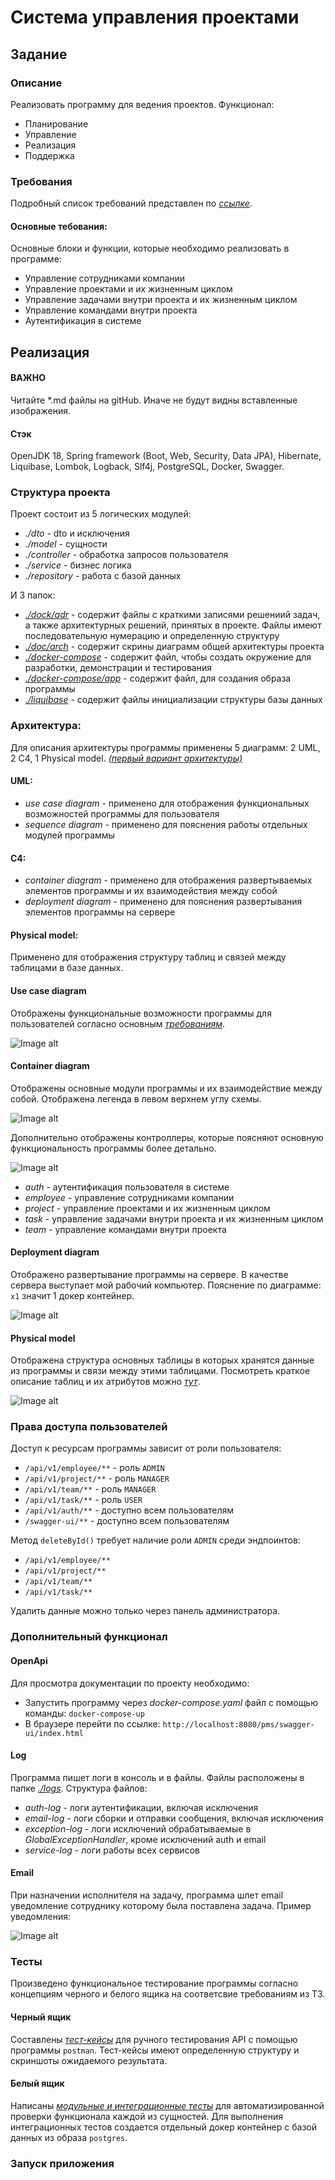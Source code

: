 # Система управления проектами

## Задание

### Описание
Реализовать программу для ведения проектов. Функционал:
* Планирование
* Управление
* Реализация
* Поддержка

### Требования
Подробный список требований представлен по _[ссылке](https://drive.google.com/file/d/1fzuXa-ddR_7vQmpxIxJO9vTGTGaQ3bUE/view?usp=sharing)_.

#### Основные тебования:
Основные блоки и функции, которые необходимо реализовать в программе:
* Управление сотрудниками компании
* Управление проектами и их жизненным циклом
* Управление задачами внутри проекта и их жизненным циклом
* Управление командами внутри проекта
* Аутентификация в системе

## Реализация

#### ВАЖНО
Читайте *.md файлы на gitHub. Иначе не будут видны вставленные изображения.

#### Стэк
OpenJDK 18, Spring framework (Boot, Web, Security, Data JPA), Hibernate, Liquibase, Lombok, Logback, Slf4j, PostgreSQL, Docker, Swagger.

### Структура проекта
Проект состоит из 5 логических модулей:
* _./dto_ - dto и исключения
* _./model_ - сущности
* _./controller_ - обработка запросов пользователя
* _./service_ - бизнес логика
* _./repository_ - работа с базой данных

И 3 папок:
* _[./dock/adr](https://github.com/PavelNaymovets/project_management_system/tree/develop/doc/adr)_ - содержит файлы с краткими записями решениий задач, а также архитектурных решений, принятых в проекте. 
Файлы имеют последовательную нумерацию и определенную структуру
* _[./doc/arch](https://github.com/PavelNaymovets/project_management_system/tree/develop/doc/arch)_ - содержит скрины диаграмм общей архитектуры проекта
* _[./docker-compose](https://github.com/PavelNaymovets/project_management_system/blob/develop/docker-compose/docker-compose.yml)_ - содержит файл, чтобы создать окружение для разработки, демонстрации и тестирования
* _[./docker-compose/app](https://github.com/PavelNaymovets/project_management_system/blob/develop/docker-compose/app/Dockerfile)_ - содержит файл, для создания образа программы
* _[./liquibase](https://github.com/PavelNaymovets/project_management_system/tree/develop/liquibase)_ - содержит файлы инициализации структуры базы данных

### Архитектура:
Для описания архитектуры программы применены 5 диаграмм: 2 UML, 2 C4, 1 Physical model. 
_[(первый вариант архитектуры)](https://github.com/PavelNaymovets/project_management_system/blob/develop/doc/arch/superseded/README.md)_

#### UML:
* _use case diagram_ - применено для отображения функциональных возможностей программы для пользователя
* _sequence diagram_ - применено для пояснения работы отдельных модулей программы

#### C4:
* _container diagram_ - применено для отображения развертываемых элементов программы и их взаимодействия между собой
* _deployment diagram_ - применено для пояснения развертывания элементов программы на сервере

#### Physical model:
Применено для отображения структуру таблиц и связей между таблицами в базе данных.

#### Use case diagram
Отображены функциональные возможности программы для пользователей согласно основным _[требованиям](https://github.com/PavelNaymovets/project_management_system/tree/develop#%D0%BE%D1%81%D0%BD%D0%BE%D0%B2%D0%BD%D1%8B%D0%B5-%D1%82%D0%B5%D0%B1%D0%BE%D0%B2%D0%B0%D0%BD%D0%B8%D1%8F)_.

![Image alt](https://github.com/PavelNaymovets/project_management_system/blob/develop/doc/arch/use-case/use%20case%20diagram.png)

#### Container diagram
Отображены основные модули программы и их взаимодействие между собой. Отображена легенда в левом верхнем углу схемы.

![Image alt](https://github.com/PavelNaymovets/project_management_system/blob/develop/doc/arch/container/container%20diagram.png)

Дополнительно отображены контроллеры, которые поясняют основную функциональность программы более детально.

![Image alt](https://github.com/PavelNaymovets/project_management_system/blob/develop/doc/arch/container/controllers%20diagram.png)

* _auth_ - аутентификация пользователя в системе
* _employee_ - управление сотрудниками компании
* _project_ - управление проектами и их жизненным циклом
* _task_ - управление задачами внутри проекта и их жизненным циклом
* _team_ - управление командами внутри проекта

#### Deployment diagram
Отображено развертывание программы на сервере. В качестве сервера выступает мой рабочий компьютер. Пояснение по диаграмме: `х1` значит 1 докер контейнер.

![Image alt](https://github.com/PavelNaymovets/project_management_system/blob/develop/doc/arch/deployment/deployment%20diagram.png)

#### Physical model
Отображена структура основных таблицы в которых хранятся данные из программы и связи между этими таблицами.
Посмотреть краткое описание таблиц и их атрибутов можно _[тут](https://github.com/PavelNaymovets/project_management_system/blob/develop/doc/arch/database/SCHEME.md)_.

![Image alt](https://github.com/PavelNaymovets/project_management_system/blob/develop/doc/arch/database/physical%20diagram.png)

### Права доступа пользователей
Доступ к ресурсам программы зависит от роли пользователя:
* `/api/v1/employee/**` - роль `ADMIN`
* `/api/v1/project/**` - роль `MANAGER`
* `/api/v1/team/**` - роль `MANAGER`
* `/api/v1/task/**` - роль `USER`
* `/api/v1/auth/**` - доступно всем пользователям
* `/swagger-ui/**` - доступно всем пользователям

Метод `deleteById()` требует наличие роли `ADMIN` среди эндпоинтов:
* `/api/v1/employee/**`
* `/api/v1/project/**`
* `/api/v1/team/**`
* `/api/v1/task/**`

Удалить данные можно только через панель администратора.

### Дополнительный функционал

#### OpenApi
Для просмотра документации по проекту необходимо:
* Запустить программу через _docker-compose.yaml_ файл с помощью команды: `docker-compose-up`
* В браузере перейти по ссылке: `http://localhost:8080/pms/swagger-ui/index.html`

#### Log
Программа пишет логи в консоль и в файлы. Файлы расположены в папке _[./logs](https://github.com/PavelNaymovets/project_management_system/tree/develop/logs)_. Структура файлов:
* _auth-log_ - логи аутентификации, включая исключения
* _email-log_ - логи сборки и отправки сообщения, включая исключения
* _exception-log_ - логи исключений обрабатываемые в _GlobalExceptionHandler_, кроме исключений auth и email
* _service-log_ - логи работы всех сервисов

#### Email
При назначении исполнителя на задачу, программа шлет email уведомление сотруднику которому была поставлена задача. Пример
уведомления:

![Image alt](https://github.com/PavelNaymovets/project_management_system/blob/develop/doc/image/email/email_example.png)

### Тесты
Произведено функциональное тестирование программы согласно концепциям черного и белого ящика на соответсвие требованиям из ТЗ.

#### Черный ящик
Составлены _[тест-кейсы](https://github.com/PavelNaymovets/project_management_system/tree/develop/doc/test-case)_ для ручного тестирования API с помощью программы `postman`. Тест-кейсы имеют определенную 
структуру и скриншоты ожидаемого результата.

#### Белый ящик
Написаны _[модульные и интеграционные тесты](https://github.com/PavelNaymovets/project_management_system/tree/develop/service/src/test/java)_ для автоматизированной проверки функционала каждой из сущностей. 
Для выполнения интеграционных тестов создается отдельный докер контейнер с базой данных из образа `postgres`.

### Запуск приложения